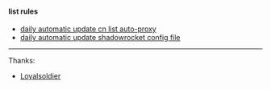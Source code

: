 #### list rules
* [daily automatic update cn list auto-proxy](https://raw.githubusercontent.com/mixool/rules/main/autoswitchcnlist.txt)  
* [daily automatic update shadowrocket config file](https://raw.githubusercontent.com/mixool/rules/main/allrocket.conf)  
  
---
  
Thanks:  
* [Loyalsoldier](https://github.com/Loyalsoldier/v2ray-rules-dat)
